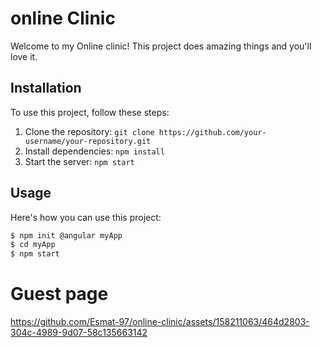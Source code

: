 # online Clinic 

Welcome to my Online clinic! This project does amazing things and you'll love it.

## Installation

To use this project, follow these steps:
 
1. Clone the repository: `git clone https://github.com/your-username/your-repository.git`
2. Install dependencies: `npm install`
3. Start the server: `npm start`

## Usage

Here's how you can use this project:

```bash
$ npm init @angular myApp
$ cd myApp
$ npm start
```
# Guest page
https://github.com/Esmat-97/online-clinic/assets/158211063/464d2803-304c-4989-9d07-58c135663142


